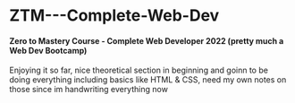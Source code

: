 # ZTM---Complete-Web-Dev

#### Zero to Mastery Course - Complete Web Developer 2022 (pretty much a Web Dev Bootcamp)

Enjoying it so far, nice theoretical section in beginning and goinn to be doing everything including basics like HTML & CSS, need my own notes on those since im handwriting everything now
